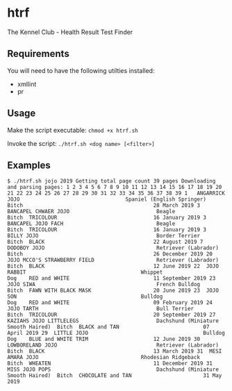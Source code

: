 # htrf
The Kennel Club - Health Result Test Finder

## Requirements

You will need to have the following utilties installed:
- xmllint
- pr

## Usage

Make the script executable:
`chmod +x htrf.sh`

Invoke the script:
`./htrf.sh <dog name> [<filter>]`

## Examples

`
$ ./htrf.sh jojo 2019
Getting total page count
39 pages
Downloading and parsing pages:
1 2 3 4 5 6 7 8 9 10 11 12 13 14 15 16 17 18 19 20 21 22 23 24 25 26 27 28 29 30 31 32 33 34 35 36 37 38 39
1   ANGARRICK JOJO                                  Spaniel (English Springer)           Bitch                                          28 March 2019
3   BANCAPEL CHWAER JOJO                            Beagle                               Bitch  TRICOLOUR                               16 January 2019
3   BANCAPEL JOJO FACH                              Beagle                               Bitch  TRICOLOUR                               16 January 2019
3   BILLY JOJO                                      Border Terrier                       Bitch  BLACK                                   22 August 2019
7   DODOBOY JOJO                                    Retriever (Labrador)                 Bitch                                          26 December 2019
20  JOJO MCCO'S STRAWBERRY FIELD                    Retriever (Labrador)                 Bitch  BLACK                                   12 June 2019
22  JOJO RABBIT                                     Whippet                              Dog    RED and WHITE                           11 September 2019
23  JOJO SIWA                                       French Bulldog                       Bitch  FAWN WITH BLACK MASK                    20 June 2019
23  JOJO SON                                        Bulldog                              Dog    RED and WHITE                           09 February 2019
24  JOJO TARTH                                      Bull Terrier                         Bitch  TRICOLOUR                               20 September 2019
27  KAZIAHS JOJO LITTLELEGS                         Dachshund (Miniature Smooth Haired)  Bitch  BLACK and TAN                           07 April 2019
29  LITTLE JOJO                                     Bulldog                              Dog    BLUE and WHITE TRIM                     12 June 2019
30  LOWBORELAND JOJO                                Retriever (Labrador)                 Bitch  BLACK                                   13 March 2019
31  MESI AMARA JOJO                                 Rhodesian Ridgeback                  Bitch  WHEATEN                                 11 December 2019
31  MISS JOJO POPS                                  Dachshund (Miniature Smooth Haired)  Bitch  CHOCOLATE and TAN                       31 May 2019
`
